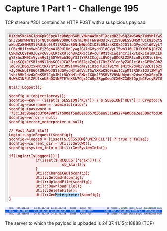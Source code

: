 # Capture 1 Part 1 - Challenge 195

TCP stream #301 contains an HTTP POST with a suspicious payload:

![wireshark capture](meterpreter.png)

![server](server.png)

The server to which the payload is uploaded is 24.37.41.154:18888 (TCP)
